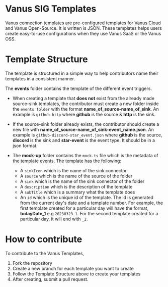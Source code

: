 # Vanus SIG Templates

Vanus connection templates are pre-configured templates for [Vanus Cloud](https://cloud.vanus.ai) and Vanus Open-Source. It is written is JSON. These templates helps users create easy-to-use configurations when they use Vanus SaaS or the Vanus OSS.

# Template Structure

The template is structured in a simple way to help contributors name their templates in a consistent manner.

The **events** folder contains the template of the different event triggers.

- When creating a template that **does not** exist from the already made source-sink templates, the contributor must create a new folder inside the `events folder` with the format **name_of_source-name_of_sink**. An example is `github-http` where **github** is the source & **http** is the sink.

- If the source-sink folder already exists, the contributor should create a new file with **name_of_source-name_of_sink-event_name.json**. An example is `github-discord-star_event.json` where **github** is the source, **discord** is the sink and **star-event** is the event type. It should be in a json format.

- The **mock-up** folder contains the `mock.ts` file which is the metadata of the template events. The template has the following:
  - A `sinkIcon` which is the name of the sink connector
  - A `source` which is the name of the source of the folder
  - A `sink` which is the name of the sink connector of the folder
  - A `description` which is the description of the template
  - A `subTitle` which is a summary what the template does
  - An `id` which is the unique id of the template. The id is generated from the current day's date and a template number. For example, the first template created for a particular day will have the format, **todayDate_1** e.g `20230323_1`. For the second template created for a particular day, it will end with `_2`.

# How to contribute

To contribute to the Vanus Templates,

1. Fork the repository
2. Create a new branch for each template you want to create
3. Follow the Template Structure above to create your templates
4. After creating, submit a pull request.
